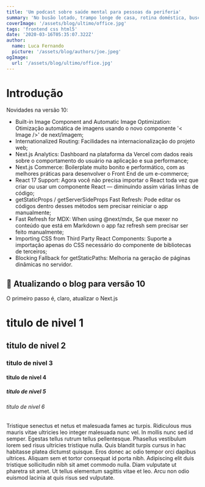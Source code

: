 ```yaml
---
title: 'Um podcast sobre saúde mental para pessoas da periferia'
summary: 'No busão lotado, trampo longe de casa, rotina doméstica, busca por evolução profissional, estabilidade financeira e muito mais, a única maneira não perder o controle é malabarizar!'
coverImage: '/assets/blog/ultimo/office.jpg'
tags: 'frontend css html5'
date: '2020-03-16T05:35:07.322Z'
author:
  name: Luca Fernando
  picture: '/assets/blog/authors/joe.jpeg'
ogImage:
  url: '/assets/blog/ultimo/office.jpg'
---
```


# Introdução

Novidades na versão 10:

- Built-in Image Component and Automatic Image Optimization: Otimização automática de imagens usando o novo componente '< Image />' de next/imagem;
- Internationalized Routing: Facilidades na internacionalização do projeto web;
- Next.js Analytics: Dashboard na plataforma da Vercel com dados reais sobre o comportamento do usuário na aplicação e sua performance;
- Next.js Commerce: Boilerplate muito bonito e performático, com as melhores práticas para desenvolver o Front End de um e-commerce;
- React 17 Support: Agora você não precisa importar o React toda vez que criar ou usar um componente React — diminuindo assim várias linhas de código;
- getStaticProps / getServerSideProps Fast Refresh: Pode editar os códigos dentro desses métodos sem precisar reiniciar o app manualmente;
- Fast Refresh for MDX: When using @next/mdx, Se que mexer no conteúdo que está em Markdown o app faz refresh sem precisar ser feito manualmente;
- Importing CSS from Third Party React Components: Suporte a importação apenas do CSS necessário do componente de bibliotecas de terceiros;
- Blocking Fallback for getStaticPaths: Melhoria na geração de páginas dinâmicas no servidor.

## 🔄 Atualizando o blog para versão 10

O primeiro passo é, claro, atualizar o Next.js

# titulo de nivel 1
## titulo de nivel 2
### titulo de nivel 3
#### titulo de nivel 4
##### titulo de nivel 5
###### titulo de nivel 6

Tristique senectus et netus et malesuada fames ac turpis. Ridiculous mus mauris vitae ultricies leo integer malesuada nunc vel. In mollis nunc sed id semper. Egestas tellus rutrum tellus pellentesque. Phasellus vestibulum lorem sed risus ultricies tristique nulla. Quis blandit turpis cursus in hac habitasse platea dictumst quisque. Eros donec ac odio tempor orci dapibus ultrices. Aliquam sem et tortor consequat id porta nibh. Adipiscing elit duis tristique sollicitudin nibh sit amet commodo nulla. Diam vulputate ut pharetra sit amet. Ut tellus elementum sagittis vitae et leo. Arcu non odio euismod lacinia at quis risus sed vulputate.
